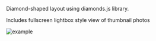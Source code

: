 Diamond-shaped layout using diamonds.js library.

Includes fullscreen lightbox style view of thumbnail photos

![example](https://i.imgur.com/0nu26VB.png)